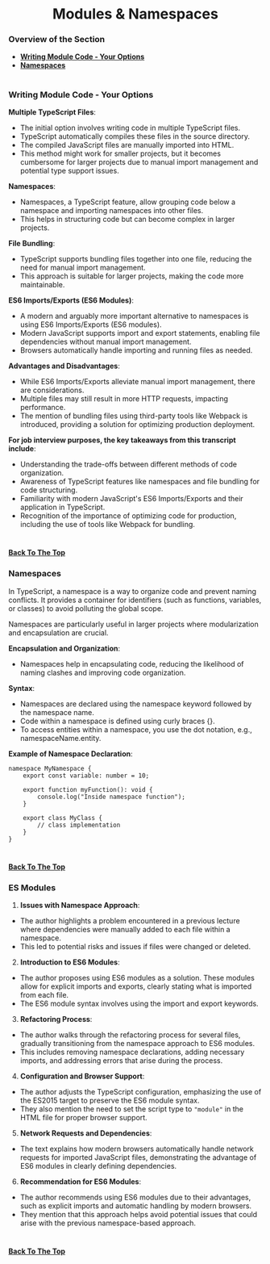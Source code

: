 <h1 align="center">Modules & Namespaces</h1>

### Overview of the Section
* **[Writing Module Code - Your Options](#options)**
* **[Namespaces](#namespaces)**

#
### <a name="options">Writing Module Code - Your Options</a>

**Multiple TypeScript Files**:
- The initial option involves writing code in multiple TypeScript files.
- TypeScript automatically compiles these files in the source directory.
- The compiled JavaScript files are manually imported into HTML.
- This method might work for smaller projects, but it becomes cumbersome for larger projects due to manual import management and potential type support issues.

**Namespaces**:
- Namespaces, a TypeScript feature, allow grouping code below a namespace and importing namespaces into other files.
- This helps in structuring code but can become complex in larger projects.

**File Bundling**:
- TypeScript supports bundling files together into one file, reducing the need for manual import management.
- This approach is suitable for larger projects, making the code more maintainable.

**ES6 Imports/Exports (ES6 Modules)**:
- A modern and arguably more important alternative to namespaces is using ES6 Imports/Exports (ES6 modules).
- Modern JavaScript supports import and export statements, enabling file dependencies without manual import management.
- Browsers automatically handle importing and running files as needed.

**Advantages and Disadvantages**:
- While ES6 Imports/Exports alleviate manual import management, there are considerations.
- Multiple files may still result in more HTTP requests, impacting performance.
- The mention of bundling files using third-party tools like Webpack is introduced, providing a solution for optimizing production deployment.

**For job interview purposes, the key takeaways from this transcript include**:
- Understanding the trade-offs between different methods of code organization.
- Awareness of TypeScript features like namespaces and file bundling for code structuring.
- Familiarity with modern JavaScript's ES6 Imports/Exports and their application in TypeScript.
- Recognition of the importance of optimizing code for production, including the use of tools like Webpack for bundling.
#
**[Back To The Top](#Overview-of-the-Section)**

### Namespaces

In TypeScript, a namespace is a way to organize code and prevent naming conflicts. It provides a container for identifiers (such as functions, variables, or classes) to avoid polluting the global scope. 

Namespaces are particularly useful in larger projects where modularization and encapsulation are crucial.

**Encapsulation and Organization**:
- Namespaces help in encapsulating code, reducing the likelihood of naming clashes and improving code organization.

**Syntax**:
- Namespaces are declared using the namespace keyword followed by the namespace name.
- Code within a namespace is defined using curly braces {}.
- To access entities within a namespace, you use the dot notation, e.g., namespaceName.entity.

**Example of Namespace Declaration**:
```
namespace MyNamespace {
    export const variable: number = 10;

    export function myFunction(): void {
        console.log("Inside namespace function");
    }

    export class MyClass {
        // class implementation
    }
}
```
#
**[Back To The Top](#Overview-of-the-Section)**

### ES Modules

1. **Issues with Namespace Approach**: 
- The author highlights a problem encountered in a previous lecture where dependencies were manually added to each file within a namespace. 
- This led to potential risks and issues if files were changed or deleted.

2. **Introduction to ES6 Modules**: 
- The author proposes using ES6 modules as a solution. These modules allow for explicit imports and exports, clearly stating what is imported from each file. 
- The ES6 module syntax involves using the import and export keywords.

3. **Refactoring Process**: 
- The author walks through the refactoring process for several files, gradually transitioning from the namespace approach to ES6 modules. 
- This includes removing namespace declarations, adding necessary imports, and addressing errors that arise during the process.

4. **Configuration and Browser Support**: 
- The author adjusts the TypeScript configuration, emphasizing the use of the ES2015 target to preserve the ES6 module syntax. 
- They also mention the need to set the script type to ``"module"`` in the HTML file for proper browser support.

5. **Network Requests and Dependencies**: 
- The text explains how modern browsers automatically handle network requests for imported JavaScript files, demonstrating the advantage of ES6 modules in clearly defining dependencies.

6. **Recommendation for ES6 Modules**: 
- The author recommends using ES6 modules due to their advantages, such as explicit imports and automatic handling by modern browsers. 
- They mention that this approach helps avoid potential issues that could arise with the previous namespace-based approach.

#
**[Back To The Top](#Overview-of-the-Section)**